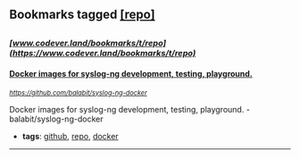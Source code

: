 ## Bookmarks tagged [[repo]](https://www.codever.land/search?q=[repo])

_<sup><sup>[www.codever.land/bookmarks/t/repo](https://www.codever.land/bookmarks/t/repo)</sup></sup>_
---
#### [Docker images for syslog-ng development, testing, playground.](https://github.com/balabit/syslog-ng-docker)
_<sup>https://github.com/balabit/syslog-ng-docker</sup>_

Docker images for syslog-ng development, testing, playground. - balabit/syslog-ng-docker
* **tags**: [github](../tagged/github.md), [repo](../tagged/repo.md), [docker](../tagged/docker.md)
---
